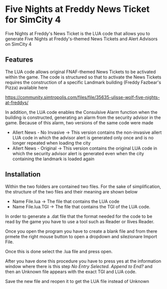 # Five Nights at Freddy News Ticket for SimCity 4
Five Nights at Freddy's News Ticket is the LUA code that allows you to generate Five Nights at Freddy's-themed News Tickets and Alert Advisors on SimCity 4 

## Features

The LUA code allows original FNAF-themed News Tickets to be activated within the game. The code is structured so that to activate the News Tickets requires the construction of a specific Landmark building (Freddy Fazbear's Pizza) available here

https://community.simtropolis.com/files/file/35635-ulisse-wolf-five-nights-at-freddys/

In addition, the LUA code enables the Consulsive Alarm function when the building is constructed, generating an alarm from the security advisor in the game. Because of this alarm, two versions of the same code were made
  
   * Allert News - No Invasive -> This version contains the non-invasive allert LUA code in which the advisor alert is generated only once and is no longer repeated when loading the city
   * Allert News - Original -> This version contains the original LUA code in which the security advisor alert is generated even when the city containing the landmark is loaded again
   
## Installation

Within the two folders are contained two files. For the sake of simplification, the structure of the two files and their meaning are shown below

   * Name File.lua -> The file that contains the LUA code
   * Name File.lua.TGI -> The file that contains the TGI of the LUA code.
   
In order to generate a .dat file that the format needed for the code to be read by the game you have to use a tool such as Reader or Ilives Reader.

Once you open the program you have to create a blank file and from there prmete the right mouse button to open a dropdown and silezionare Import File. 

Once this is done select the .lua file and press open.

After you have done this procedure you have to press yes at the information window where there is this step *No Entry Selected. Append to End?* and then an Unknown file appears with the exact TGI and LUA code.

Save the new file and reopen it to get the LUA file instead of Unknown

